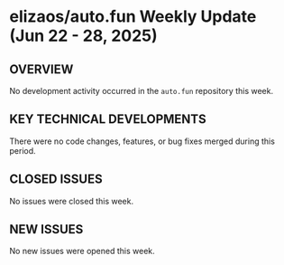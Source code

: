 # elizaos/auto.fun Weekly Update (Jun 22 - 28, 2025)

## OVERVIEW
No development activity occurred in the `auto.fun` repository this week.

## KEY TECHNICAL DEVELOPMENTS
There were no code changes, features, or bug fixes merged during this period.

## CLOSED ISSUES
No issues were closed this week.

## NEW ISSUES
No new issues were opened this week.